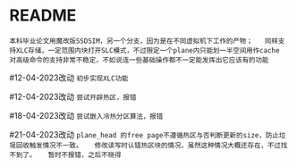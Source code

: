 # README
``
本科毕业论文用魔改版SSDSIM，另一个分支，因为是在不同虚拟机下工作的产物；  
同样支持XLC存储，一定范围内块打开SLC模式，不过限定一个plane内只能划一半空间用作cache  
对高级命令的支持非常不稳定，不如说连一些基础操作都不一定能发挥出它应该有的功能
``

#12-04-2023改动
``
初步实现XLC功能
``

#12-04-2023改动
``
尝试开辟热区，报错
``

#18-04-2023改动
``
尝试嵌入冷热分区算法，报错
``

#21-04-2023改动
``
plane_head 的free page不遵循热区与否判断更新的size，防止垃圾回收触发情况不一致。  
修改读写时认错热区块的情况，虽然这种情况大概还存在，不过找不到了。  
暂时不报错，之后不晓得
``

